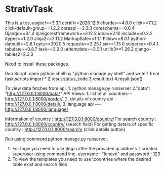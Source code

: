 # StrativTask
This is a test
asgiref==3.3.1
certifi==2020.12.5
chardet==4.0.0
click==7.1.2
click-default-group==1.2.2
coreapi==2.3.3
coreschema==0.0.4
Django==3.1.4
djangorestframework==3.12.2
idna==2.10
include==0.2.2
itypes==1.2.0
Jinja2==2.11.2
MarkupSafe==1.1.1
Pillow==8.0.1
python-dateutil==2.8.1
pytz==2020.5
requests==2.25.1
six==1.15.0
sqlparse==0.4.1
tabulate==0.8.7
task==0.2.0
uritemplate==3.0.1
urllib3==1.26.2
django-tables2=2.3.3

Need to install these packages. 
 
Run Script: open python shell by "python manage.py shell" and write 
            1.from task.scripts import *
            2.resut.status_code
            3.result.text
            4.result.json()
            
To view data fetches from api: 
            1. python manage.py runserver
            2."data": "http://127.0.0.1:8000/data/"
API Views:
            1. list of all countries-- http://127.0.0.1:8000/border/,
            2. details of country api -- http://127.0.0.1:8000/detail/,
            3. language api --- http://127.0.0.1:8000/language/

Information of country : http://127.0.0.1:8000/country/
For search country : http://127.0.0.1:8000/country/ (search field)
For getting details of specific country : http://127.0.0.1:8000/search/ (click details button)


Run using command python manage.py runserver. 
1. For login you need to use \login after the provided  ip address. I created superuser using command line. username : "lenovo" and password : 123
2. To view the templates you need to use \countries where the desired table exist and search filed.
